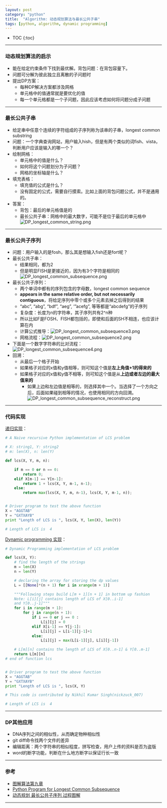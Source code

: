```yaml
---
layout: post
category: "python"
title:  "Algorithm: 动态规划算法与最长公共子串"
tags: [python, algorithm, dynamic programming]
---
```


- TOC
{:toc}

---

### 动态规划算法的启示

* 能在给定约束条件下找到最优解。背包问题：在背包容量下。
* 问题可分解为彼此独立且离散的子问题时
* 提出DP方案：
	* 每种DP解决方案都涉及网格
	* 单元格中的值通常就是要优化的值
	* 每一个单元格都是一个子问题，因此应该考虑如何将问题分成子问题

---

### 最长公共子串

* 给定串中任意个连续的字符组成的子序列称为该串的子串，longest common substring
* 问题：一个字典查询网站，用户输入hish，但是有两个类似的词fish、vista，判断用户应该是输入的哪一个？
* 绘制网格：
	* 单元格中的值是什么？
	* 如何将这个问题划分为子问题？
	* 网格的坐标轴是什么？
* 填充表格：
	* 填充值的公式是什么？
	* 没有固定的公式，需要自行摸索。比如上面的背包问题公式，并不是通用的。
* 答案：
	* 背包：最后的单元格值是的
	* 最长公共子串：网格中的最大数字，可能不是位于最后的单元格中 ![DP_longest_common_string.png](https://i.loli.net/2020/03/10/OH9mXDFi2uYZ6j7.png)

---

### 最长公共子序列

* 问题：用户输入的是fosh，那么其是想输入fish还是fort呢？
* 最长公共子串：
	* 结果相同，都为2
	* 但是明显FISH是更接近的，因为有3个字符是相同的 ![DP_longest_common_subsequence.png](https://i.loli.net/2020/03/10/Rbe6N8djmX5Plu7.png)
* 最长公共子序列：
	* 两个单词中都有的序列包含的字母数，longest common sequence
	* **appears in the same relative order, but not necessarily contiguous**，将给定序列中零个或多个元素去掉之后得到的结果
	* “abc”, “abg”, “bdf”, “aeg”, ‘”acefg”, 等等都是“abcdefg”的子序列
	* 复杂度：长度为n的字符串，其子序列共有2^n种
	* 所以比如F是FOSH、FISH都包括的，即使和后面的SH不相连，也应该计算在内 
	* 计算公式推导：![DP_longest_common_subsequence3.png](https://i.loli.net/2020/03/10/O6Hd4D3xYtopNTy.png)
	* 网格流程：![DP_longest_common_subsequence2.png](https://i.loli.net/2020/03/10/MXyzr5ieFQvmRTn.png)
* 下面是一个数字字符串的比对流程：![DP_longest_common_subsequence4.png](https://i.loli.net/2020/03/10/1mHBRiypk9Uf7hs.png)
* 回溯：
	* 从最后一个格子开始
	* 如果格子对应的x值和y值相等，则可知这个值是**左上角值+1的得来的**
	* 如果格子对应的x值和y值不相等，则可知这个值是从**上边或者左边的最大值来的**
		* 如果上边和左边值是相等的，则选择其中一个。当选择了一个方向之后，后面如果碰到相等的情况，也使用相同的方向回溯。 ![DP_longest_common_subsequence_reconstruct.png](https://i.loli.net/2020/03/10/SNCefUtcr48I5Wz.png)

---

### 代码实现

[递归实现](https://www.geeksforgeeks.org/python-program-for-longest-common-subsequence/)：

```python
# A Naive recursive Python implementation of LCS problem 

# X: string1, Y: string2
# m: len(X), n: len(Y)

def lcs(X, Y, m, n): 

	if m == 0 or n == 0: 
		return 0; 
	elif X[m-1] == Y[n-1]: 
		return 1 + lcs(X, Y, m-1, n-1); 
	else: 
		return max(lcs(X, Y, m, n-1), lcs(X, Y, m-1, n)); 


# Driver program to test the above function 
X = "AGGTAB"
Y = "GXTXAYB"
print "Length of LCS is ", lcs(X, Y, len(X), len(Y)) 

# Length of LCS is  4
```

[Dynamic programming 实现](https://www.geeksforgeeks.org/python-program-for-longest-common-subsequence/)：

```python
# Dynamic Programming implementation of LCS problem 

def lcs(X, Y): 
	# find the length of the strings 
	m = len(X) 
	n = len(Y) 

	# declaring the array for storing the dp values 
	L = [[None]*(n + 1) for i in xrange(m + 1)] 

	"""Following steps build L[m + 1][n + 1] in bottom up fashion 
	Note: L[i][j] contains length of LCS of X[0..i-1] 
	and Y[0..j-1]"""
	for i in range(m + 1): 
		for j in range(n + 1): 
			if i == 0 or j == 0 : 
				L[i][j] = 0
			elif X[i-1] == Y[j-1]: 
				L[i][j] = L[i-1][j-1]+1
			else: 
				L[i][j] = max(L[i-1][j], L[i][j-1]) 

	# L[m][n] contains the length of LCS of X[0..n-1] & Y[0..m-1] 
	return L[m][n] 
# end of function lcs 


# Driver program to test the above function 
X = "AGGTAB"
Y = "GXTXAYB"
print "Length of LCS is ", lcs(X, Y) 

# This code is contributed by Nikhil Kumar Singh(nickzuck_007) 

# Length of LCS is  4
```

---

### DP其他应用

* DNA序列之间的相似性，从而确定物种相似性
* git diff命令找两个文件的差异
* 编辑距离：两个字符串的相似程度，拼写检查，用户上传的资料是否为盗版
* word的断字功能，判断在什么地方断字以保证行长一致

---

### 参考

* [图解算法第九章]()
* [Python Program for Longest Common Subsequence](https://www.geeksforgeeks.org/python-program-for-longest-common-subsequence/)
* [动态规划 最长公共子序列 过程图解](https://blog.csdn.net/hrn1216/article/details/51534607)

---
